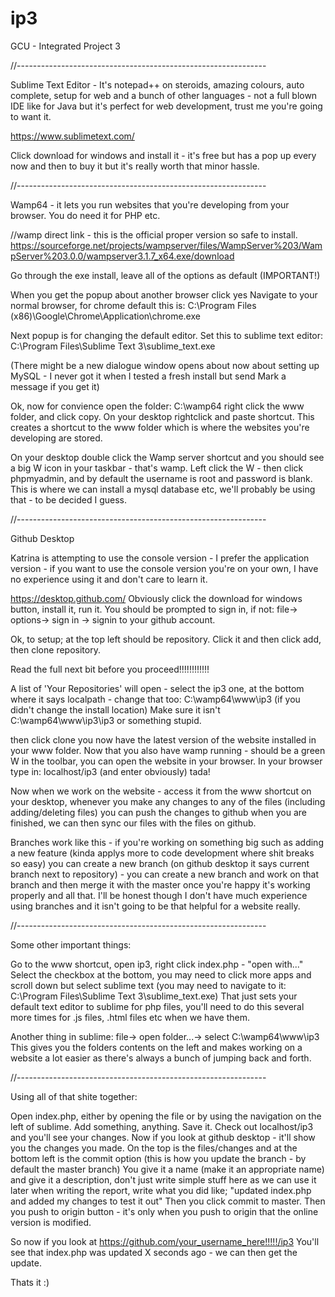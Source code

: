 # ip3
GCU - Integrated Project 3 

//--------------------------------------------------------------

Sublime Text Editor - It's notepad++ on steroids, amazing colours, auto complete, setup for web and a bunch of other languages - not a full blown IDE like for Java but it's perfect for web development, trust me you're going to want it.

https://www.sublimetext.com/

Click download for windows and install it - it's free but has a pop up every now and then to buy it but it's really worth that minor hassle.

//--------------------------------------------------------------

Wamp64 - it lets you run websites that you're developing from your browser. You do need it for PHP etc.

//wamp direct link - this is the official proper version so safe to install.
https://sourceforge.net/projects/wampserver/files/WampServer%203/WampServer%203.0.0/wampserver3.1.7_x64.exe/download

Go through the exe install, leave all of the options as default (IMPORTANT!)

When you get the popup about another browser click yes
Navigate to your normal browser, for chrome default this is:
C:\Program Files (x86)\Google\Chrome\Application\chrome.exe

Next popup is for changing the default editor.
Set this to sublime text editor:
C:\Program Files\Sublime Text 3\sublime_text.exe

(There might be a new dialogue window opens about now about setting up MySQL - I never got it when I tested a fresh install but send Mark a message if you get it)

Ok, now for convience open the folder:
C:\wamp64
right click the www folder, and click copy. On your desktop rightclick and paste shortcut.
This creates a shortcut to the www folder which is where the websites you're developing are stored.

On your desktop double click the Wamp server shortcut and you should see a big W icon in your taskbar - that's wamp.
Left click the W - then click phpmyadmin, and by default the username is root and password is blank.
This is where we can install a mysql database etc, we'll probably be using that - to be decided I guess.

//--------------------------------------------------------------

Github Desktop

Katrina is attempting to use the console version - I prefer the application version - if you want to use the console version you're on your own, I have no experience using it and don't care to learn it.

https://desktop.github.com/
Obviously click the download for windows button, install it, run it.
You should be prompted to sign in, if not: file-> options-> sign in -> signin to your github account.

Ok, to setup; at the top left should be repository. Click it and then click add, then clone repository.

Read the full next bit before you proceed!!!!!!!!!!!!

A list of 'Your Repositories' will open - select the ip3 one, at the bottom where it says localpath - change that too: 
C:\wamp64\www\ip3 (if you didn't change the install location)
Make sure it isn't C:\wamp64\www\ip3\ip3 or something stupid.

then click clone
you now have the latest version of the website installed in your www folder.
Now that you also have wamp running - should be a green W in the toolbar, you can open the website in your browser.
In your browser type in: localhost/ip3 (and enter obviously)
tada!

Now when we work on the website - access it from the www shortcut on your desktop, whenever you make any changes to any of the files (including adding/deleting files) you can push the changes to github when you are finished, we can then sync our files with the files on github.

Branches work like this - if you're working on something big such as adding a new feature (kinda applys more to code development where shit breaks so easy) you can create a new branch (on github desktop it says current branch next to repository) - you can create a new branch and work on that branch and then merge it with the master once you're happy it's working properly and all that. I'll be honest though I don't have much experience using branches and it isn't going to be that helpful for a website really.

//--------------------------------------------------------------

Some other important things:

Go to the www shortcut, open ip3, right click index.php - "open with..."
Select the checkbox at the bottom, you may need to click more apps and scroll down but select sublime text (you may need to navigate to it: C:\Program Files\Sublime Text 3\sublime_text.exe)
That just sets your default text editor to sublime for php files, you'll need to do this several more times for .js files, .html files etc when we have them.

Another thing in sublime: file-> open folder...-> select C:\wamp64\www\ip3
This gives you the folders contents on the left and makes working on a website a lot easier as there's always a bunch of jumping back and forth.

//--------------------------------------------------------------

Using all of that shite together:

Open index.php, either by opening the file or by using the navigation on the left of sublime.
Add something, anything.
Save it. Check out localhost/ip3 and you'll see your changes.
Now if you look at github desktop - it'll show you the changes you made.
On the top is the files/changes and at the bottom left is the commit option (this is how you update the branch - by default the master branch)
You give it a name (make it an appropriate name) and give it a description, don't just write simple stuff here as we can use it later when writing the report, write what you did like; 
"updated index.php and added my changes to test it out"
Then you click commit to master.
Then you push to origin button - it's only when you push to origin that the online version is modified.

So now if you look at 
https://github.com/your_username_here!!!!!/ip3
You'll see that index.php was updated X seconds ago - we can then get the update.

Thats it :)